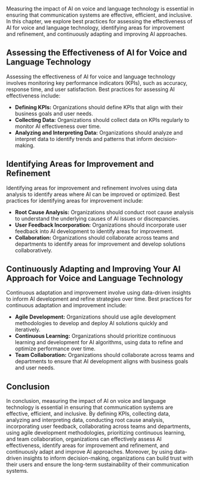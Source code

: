 

Measuring the impact of AI on voice and language technology is essential in ensuring that communication systems are effective, efficient, and inclusive. In this chapter, we explore best practices for assessing the effectiveness of AI for voice and language technology, identifying areas for improvement and refinement, and continuously adapting and improving AI approaches.

Assessing the Effectiveness of AI for Voice and Language Technology
-------------------------------------------------------------------

Assessing the effectiveness of AI for voice and language technology involves monitoring key performance indicators (KPIs), such as accuracy, response time, and user satisfaction. Best practices for assessing AI effectiveness include:

* **Defining KPIs:** Organizations should define KPIs that align with their business goals and user needs.
* **Collecting Data:** Organizations should collect data on KPIs regularly to monitor AI effectiveness over time.
* **Analyzing and Interpreting Data:** Organizations should analyze and interpret data to identify trends and patterns that inform decision-making.

Identifying Areas for Improvement and Refinement
------------------------------------------------

Identifying areas for improvement and refinement involves using data analysis to identify areas where AI can be improved or optimized. Best practices for identifying areas for improvement include:

* **Root Cause Analysis:** Organizations should conduct root cause analysis to understand the underlying causes of AI issues or discrepancies.
* **User Feedback Incorporation:** Organizations should incorporate user feedback into AI development to identify areas for improvement.
* **Collaboration:** Organizations should collaborate across teams and departments to identify areas for improvement and develop solutions collaboratively.

Continuously Adapting and Improving Your AI Approach for Voice and Language Technology
--------------------------------------------------------------------------------------

Continuous adaptation and improvement involve using data-driven insights to inform AI development and refine strategies over time. Best practices for continuous adaptation and improvement include:

* **Agile Development:** Organizations should use agile development methodologies to develop and deploy AI solutions quickly and iteratively.
* **Continuous Learning:** Organizations should prioritize continuous learning and development for AI algorithms, using data to refine and optimize performance over time.
* **Team Collaboration:** Organizations should collaborate across teams and departments to ensure that AI development aligns with business goals and user needs.

Conclusion
----------

In conclusion, measuring the impact of AI on voice and language technology is essential in ensuring that communication systems are effective, efficient, and inclusive. By defining KPIs, collecting data, analyzing and interpreting data, conducting root cause analysis, incorporating user feedback, collaborating across teams and departments, using agile development methodologies, prioritizing continuous learning, and team collaboration, organizations can effectively assess AI effectiveness, identify areas for improvement and refinement, and continuously adapt and improve AI approaches. Moreover, by using data-driven insights to inform decision-making, organizations can build trust with their users and ensure the long-term sustainability of their communication systems.
